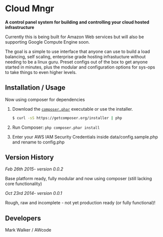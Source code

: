 Cloud Mngr
==============

**A control panel system for building and controlling your cloud hosted infrastructure**

Currently this is being built for Amazon Web services but will also be supporting Google Compute Engine soon.

The goal is a simple to use interface that anyone can use to build a load balancing, self scaling, enterprise grade hosting infrastucture without needing to be a linux guru.
Preset configs out of the box to get anyone started in minutes, plus the modular and configuration options for sys-ops to take things to even higher levels.

Installation / Usage
--------------------
Now using composer for dependencies

1. Download the [`composer.phar`](https://getcomposer.org/composer.phar) executable or use the installer.

    ``` sh
    $ curl -sS https://getcomposer.org/installer | php
    ```
2. Run Composer: `php composer.phar install`
3. Enter your AWS IAM Security Credentials inside data/config.sample.php and rename to config.php

Version History
---------------
*Feb 26th 2015- version 0.0.2*

Base platform ready, fully modular and now using composer (still lacking core functionality)


*Oct 23rd 2014- version 0.0.1*

Rough, raw and incomplete - not yet production ready (or fully functional)!

Developers
----------
Mark Walker / AWcode
